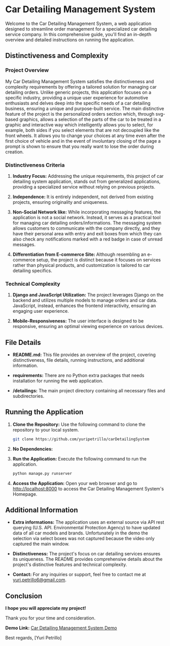 # Car Detailing Management System

Welcome to the Car Detailing Management System, a web application designed to streamline order management for a specialized car detailing service company. In this comprehensive guide, you'll find an in-depth overview and detailed instructions on running the application.

## Distinctiveness and Complexity

### Project Overview

My Car Detailing Management System satisfies the distinctiveness and complexity requirements by offering a tailored solution for managing car detailing orders. Unlike generic projects, this application focuses on a specific industry, providing a unique user experience for automotive enthusiasts and delves deep into the specific needs of a car detailing business, ensuring a unique and purpose-built service.
The main distinctive feature of the project is the personalized orders section which, through svg-based graphics, allows a selection of the parts of the car to be treated in a graphic and interactive way which intelligently allows you to select, for example, both sides if you select elements that are not decoupled like the front wheels.
It allows you to change your choices at any time even after the first choice of vehicle and in the event of involuntary closing of the page a prompt is shown to ensure that you really want to lose the order during creation.

### Distinctiveness Criteria

1. **Industry Focus:** Addressing the unique requirements, this project of car detailing system application, stands out from generalized applications, providing a specialized service without relying on previous projects.

2. **Independence:** It is entirely independent, not derived from existing projects, ensuring originality and uniqueness.

3. **Non-Social Network like:** While incorporating messaging features, the application is not a social network. Instead, it serves as a practical tool for managing car detailing orders/informations.
The messaging system allows customers to communicate with the company directly, and they have their personal area with entry and exit boxes from which they can also check any notifications marked with a red badge in case of unread messages.

4. **Differentiation from E-commerce Site:** Although resembling an e-commerce setup, the project is distinct because it focuses on services rather than physical products, and customization is tailored to car detailing specifics.

### Technical Complexity

1. **Django and JavaScript Utilization:** The project leverages Django on the backend and utilizes multiple models to manage orders and car data. JavaScript, instead, enhances the frontend interactivity, ensuring an engaging user experience.

2. **Mobile-Responsiveness:** The user interface is designed to be responsive, ensuring an optimal viewing experience on various devices.

## File Details

- **README.md:** This file provides an overview of the project, covering distinctiveness, file details, running instructions, and additional information.

- **requirements:** There are no Python extra packages that needs installation for running the web application.

- **/detailings:** The main project directory containing all necessary files and subdirectories.

## Running the Application

1. **Clone the Repository:** Use the following command to clone the repository to your local system.
    ```bash
    git clone https://github.com/yuripetrillo/carDetailingSystem
    ```

2. **No Dependencies:** 

3. **Run the Application:** Execute the following command to run the application.
    ```bash
    python manage.py runserver
    ```

4. **Access the Application:** Open your web browser and go to [http://localhost:8000](http://localhost:8000) to access the Car Detailing Management System's Homepage.

## Additional Information
- **Extra informations:** The application uses an external source via API rest querying (U.S. API. Environmental Protection Agency) to have updated data of all car models and brands.
Unfortunately in the demo the selection via select boxes was not captured because the video only captured the main window.

- **Distinctiveness:** The project's focus on car detailing services ensures its uniqueness. The README provides comprehensive details about the project's distinctive features and technical complexity.

- **Contact:** For any inquiries or support, feel free to contact me at yuri.petrillo6@gmail.com.

## Conclusion
**I hope you will appreciate my project!**

Thank you for your time and consideration.

**Demo Link:** [Car Detailing Management System Demo](https://clipchamp.com/watch/gVtfoEPbaFi)

Best regards,
[Yuri Petrillo]
